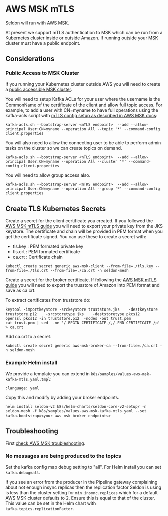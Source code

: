 # AWS MSK mTLS

Seldon will run with [AWS MSK](https://aws.amazon.com/msk/).

At present we support mTLS authentication to MSK which can be run from a Kubernetes cluster inside or outside Amazon. If running outside your MSK cluster must have a public endpoint.

## Considerations

### Public Access to MSK Cluster

If you running your Kubernetes cluster outside AWS you will need to create a [public accessible MSK cluster](https://docs.aws.amazon.com/msk/latest/developerguide/public-access.html).

You will need to setup Kafka ACLs for your user where the username is the CommonName of the certificate of the client and allow full topic access. For example, to add a user with CN=myname to have full operations using the kafka-acls script with [mTLS config setup as described in AWS MSK docs](https://docs.aws.amazon.com/msk/latest/developerguide/msk-authentication.html):

```
kafka-acls.sh --bootstrap-server <mTLS endpoint>  --add --allow-principal User:CN=myname --operation All --topic '*' --command-config client.properties
```

You will also need to allow the connecting user to be able to perform admin tasks on the cluster so we can create topics on demand.

```
kafka-acls.sh --bootstrap-server <nTLS endpoint>  --add --allow-principal User:CN=myname --operation All --cluster '*' --command-config client.properties
```

You will need to allow group access also.

```
kafka-acls.sh --bootstrap-server <mTKS endpoint>  --add --allow-principal User:CN=myname --operation All --group '*' --command-config client.properties
```


## Create TLS Kubernetes Secrets

Create a secret for the client certificate you created. If you followed the [AWS MSK mTLS guide](https://docs.aws.amazon.com/msk/latest/developerguide/msk-authentication.html) you will need to export your private key from the JKS keystore. The certificate and chain will be provided in PEM format when you get the certificate signed. You can use these to create a secret with:

  * tls.key : PEM formated private key
  * tls.crt : PEM formated certificate
  * ca.crt : Certificate chain

```
kubectl create secret generic aws-msk-client --from-file=./tls.key --from-file=./tls.crt --from-file=./ca.crt -n seldon-mesh
```

Create a secret for the broker certificate. If following the [AWS MSK mTLS guide](https://docs.aws.amazon.com/msk/latest/developerguide/msk-authentication.html) you will need to export the trusstore of Amazon into PEM format and save as ca.crt.

To extract certificates from truststore do:

```
keytool -importkeystore -srckeystore truststore.jks    -destkeystore truststore.p12    -srcstoretype jks    -deststoretype pkcs12
openssl pkcs12 -in truststore.p12  -nodes -out trust.pem
cat trust.pem | sed  -ne '/-BEGIN CERTIFICATE-/,/-END CERTIFICATE-/p' > ca.crt
```

Add ca.crt to a secret.

```
kubectl create secret generic aws-msk-broker-ca --from-file=./ca.crt -n seldon-mesh
```



### Example Helm install

We provide a template you can extend in `k8s/samples/values-aws-msk-kafka-mtls.yaml.tmpl`:

```{literalinclude} ../../../../../../k8s/samples/values-aws-msk-kafka-mtls.yaml.tmpl
:language: yaml
```

Copy this and modify by adding your broker endpoints.

```
helm install seldon-v2 k8s/helm-charts/seldon-core-v2-setup/ -n seldon-mesh -f k8s/samples/values-aws-msk-kafka-mtls.yaml --set kafka.bootstrap=<your aws msk broker endpoints>
```

## Troubleshooting

First [check AWS MSK troubleshooting](https://docs.aws.amazon.com/msk/latest/developerguide/troubleshooting.html).

### No messages are being produced to the topics

Set the kafka config map debug setting to "all". For Helm install you can set `kafka.debug=all`.

If you see an error from the producer in the Pipeline gateway complaining about not enough insync replicas then the replication factor Seldon is using is less than the cluster setting for `min.insync.replicas` which for a default AWS MSK cluster defaults to 2. Ensure this is equal to that of the cluster. This value can be set in the Helm chart with `kafka.topics.replicationFactor`.
